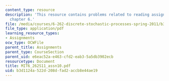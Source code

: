 ```yaml
---
content_type: resource
description: 'This resource contains problems related to reading assignment: finish
  chapter 6.'
file: /media/courses/6-262-discrete-stochastic-processes-spring-2011/b3d1124a522d208dfad2accb8e44ae19_MIT6_262S11_assn10.pdf
file_type: application/pdf
learning_resource_types:
- Assignments
ocw_type: OCWFile
parent_title: Assignments
parent_type: CourseSection
parent_uid: e6eac52a-e463-cfd2-eab3-5a5db3902ecb
resourcetype: Document
title: MIT6_262S11_assn10.pdf
uid: b3d1124a-522d-208d-fad2-accb8e44ae19
---
```

